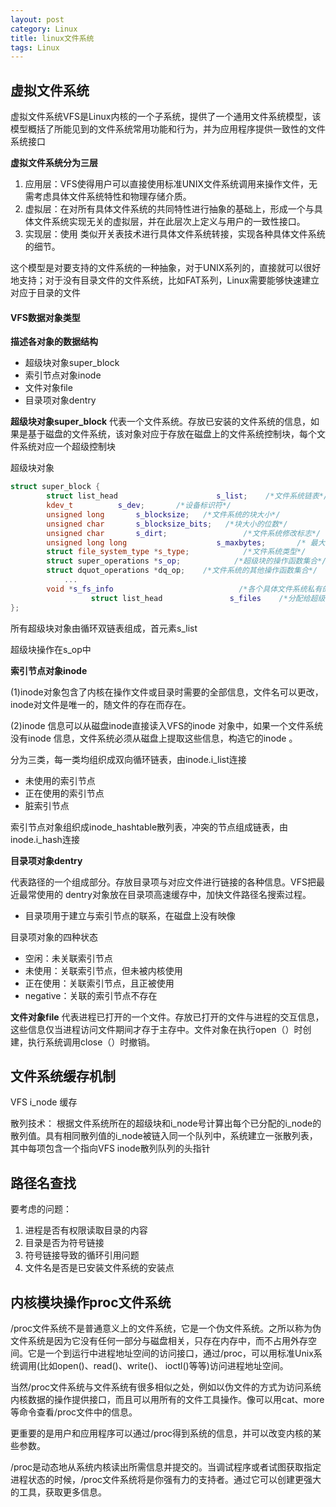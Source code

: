 ```yaml
---
layout: post
category: Linux
title: linux文件系统
tags: Linux
---
```


## 虚拟文件系统
虚拟文件系统VFS是Linux内核的一个子系统，提供了一个通用文件系统模型，该模型概括了所能见到的文件系统常用功能和行为，并为应用程序提供一致性的文件系统接口

**虚拟文件系统分为三层**

1. 应用层：VFS使得用户可以直接使用标准UNIX文件系统调用来操作文件，无需考虑具体文件系统特性和物理存储介质。
2. 虚拟层：在对所有具体文件系统的共同特性进行抽象的基础上，形成一个与具体文件系统实现无关的虚拟层，并在此层次上定义与用户的一致性接口。
3. 实现层：使用 类似开关表技术进行具体文件系统转接，实现各种具体文件系统的细节。
 

这个模型是对要支持的文件系统的一种抽象，对于UNIX系列的，直接就可以很好地支持；对于没有目录文件的文件系统，比如FAT系列，Linux需要能够快速建立对应于目录的文件

#### VFS数据对象类型
**描述各对象的数据结构**

- 超级块对象super_block
- 索引节点对象inode
- 文件对象file
- 目录项对象dentry

**超级块对象super_block**
代表一个文件系统。存放已安装的文件系统的信息，如果是基于磁盘的文件系统，该对象对应于存放在磁盘上的文件系统控制块，每个文件系统对应一个超级控制块

超级块对象

```c++
struct super_block {
		struct list_head	                  s_list;	 /*文件系统链表*/
		kdev_t			s_dev;       /*设备标识符*/
		unsigned long		s_blocksize;   /*文件系统的块大小*/
		unsigned char		s_blocksize_bits;   /*块大小的位数*/
		unsigned char		s_dirt;                 /*文件系统修改标志*/
		unsigned long long	                  s_maxbytes;       /* 最大文件大小*/
		struct file_system_type	*s_type;            /*文件系统类型*/
		struct super_operations	*s_op;            /*超级块的操作函数集合*/
		struct dquot_operations	*dq_op;    /*文件系统的其他操作函数集合*/
			...
		void *s_fs_info                            /*各个具体文件系统私有的数据结构*/
                  struct list_head	             s_files	/*分配给超级块的文件对象链表*/
};
```

所有超级块对象由循环双链表组成，首元素s_list

超级块操作在s_op中

**索引节点对象inode**

(1)inode对象包含了内核在操作文件或目录时需要的全部信息，文件名可以更改，inode对文件是唯一的，随文件的存在而存在。

(2)inode 信息可以从磁盘inode直接读入VFS的inode 对象中，如果一个文件系统没有inode 信息，文件系统必须从磁盘上提取这些信息，构造它的inode 。

分为三类，每一类均组织成双向循环链表，由inode.i_list连接

- 未使用的索引节点
- 正在使用的索引节点
- 脏索引节点

索引节点对象组织成inode_hashtable散列表，冲突的节点组成链表，由inode.i_hash连接

**目录项对象dentry**

代表路径的一个组成部分。存放目录项与对应文件进行链接的各种信息。VFS把最近最常使用的 dentry对象放在目录项高速缓存中，加快文件路径名搜索过程。

- 目录项用于建立与索引节点的联系，在磁盘上没有映像

目录项对象的四种状态

- 空闲：未关联索引节点
- 未使用：关联索引节点，但未被内核使用
- 正在使用：关联索引节点，且正被使用
- negative：关联的索引节点不存在

**文件对象file**
代表进程已打开的一个文件。存放已打开的文件与进程的交互信息，这些信息仅当进程访问文件期间才存于主存中。文件对象在执行open（）时创建，执行系统调用close（）时撤销。

## 文件系统缓存机制
VFS i_node 缓存

散列技术：
根据文件系统所在的超级块和i_node号计算出每个已分配的i_node的散列值。具有相同散列值的i_node被链入同一个队列中，系统建立一张散列表，其中每项包含一个指向VFS inode散列队列的头指针

## 路径名查找
要考虑的问题：

1. 进程是否有权限读取目录的内容
2. 目录是否为符号链接
3. 符号链接导致的循环引用问题
4. 文件名是否是已安装文件系统的安装点

## 内核模块操作proc文件系统
/proc文件系统不是普通意义上的文件系统，它是一个伪文件系统。之所以称为伪文件系统是因为它没有任何一部分与磁盘相关，只存在内存中，而不占用外存空间。它是一个到运行中进程地址空间的访问接口，通过/proc，可以用标准Unix系统调用(比如open()、read()、write()、 ioctl()等等)访问进程地址空间。

当然/proc文件系统与文件系统有很多相似之处，例如以伪文件的方式为访问系统内核数据的操作提供接口，而且可以用所有的文件工具操作。像可以用cat、more等命令查看/proc文件中的信息。

更重要的是用户和应用程序可以通过/proc得到系统的信息，并可以改变内核的某些参数。

/proc是动态地从系统内核读出所需信息并提交的。当调试程序或者试图获取指定进程状态的时候，/proc文件系统将是你强有力的支持者。通过它可以创建更强大的工具，获取更多信息。

